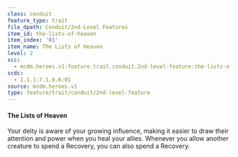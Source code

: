 ```yaml
---
class: conduit
feature_type: trait
file_dpath: Conduit/2nd-Level Features
item_id: the-lists-of-heaven
item_index: '01'
item_name: The Lists of Heaven
level: 2
scc:
  - mcdm.heroes.v1:feature.trait.conduit.2nd-level-feature:the-lists-of-heaven
scdc:
  - 1.1.1:7.1.8.6:01
source: mcdm.heroes.v1
type: feature/trait/conduit/2nd-level-feature
---
```


#### The Lists of Heaven

Your deity is aware of your growing influence, making it easier to draw their attention and power when you heal your allies. Whenever you allow another creature to spend a Recovery, you can also spend a Recovery.
